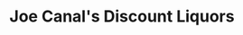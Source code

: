 ---
title: "Joe Canal's Discount Liquors"
url: /lawrence-twp/joe-canals-discount-liquors/
shop: alcohol
---